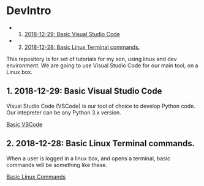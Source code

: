 # DevIntro

<!-- vscode-markdown-toc -->
* 1. [2018-12-29: Basic Visual Studio Code](#BasicVisualStudioCode)
* 2. [2018-12-28: Basic Linux Terminal commands.](#BasicLinuxTerminalcommands.)

<!-- vscode-markdown-toc-config
	numbering=true
	autoSave=true
	/vscode-markdown-toc-config -->
<!-- /vscode-markdown-toc -->


This repository is for set of tutorials for my son, using linux and dev environment.
We are going to use Visual Studio Code for our main tool, on a Linux box.

##  1. <a name='BasicVisualStudioCode'></a>2018-12-29: Basic Visual Studio Code

Visual Studio Code (VSCode) is our tool of choice to develop Python code.
Our intepreter can be any Python 3.x version.

[Basic VSCode](2018/12/basic-vscode.md)

##  2. <a name='BasicLinuxTerminalcommands.'></a>2018-12-28: Basic Linux Terminal commands.

When a user is logged in a linux box, and opens a terminal, basic commands will be something like these.

[Basic Linux Commands](2018/12/basic-linux-cmd.md)

